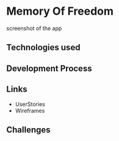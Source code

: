 # Memory Of Freedom
 screenshot of the app

## Technologies used

## Development Process

## Links

 - UserStories
 - Wireframes

## Challenges
